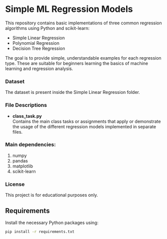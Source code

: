 # Simple ML Regression Models

This repository contains basic implementations of three common regression algorithms using Python and scikit-learn:

- Simple Linear Regression
- Polynomial Regression
- Decision Tree Regression

The goal is to provide simple, understandable examples for each regression type. These are suitable for beginners learning the basics of machine learning and regression analysis.

### Dataset 
The dataset is present inside the Simple Linear Regression folder.

### File Descriptions

- **class_task.py**  
  Contains the main class tasks or assignments that apply or demonstrate the usage of the different regression models implemented in separate files.

### Main dependencies:

1. numpy
2. pandas
3. matplotlib
4. scikit-learn

### License
This project is for educational purposes only.

## Requirements

Install the necessary Python packages using:

```bash
pip install -r requirements.txt

